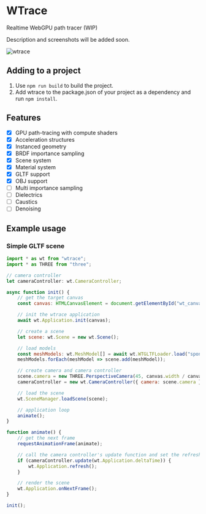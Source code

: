 # WTrace

Realtime WebGPU path tracer (WIP)

Description and screenshots will be added soon.

![wtrace](https://github.com/alpcihan/wtrace/assets/37274614/03900352-f8b5-44da-bb95-3d8ead83b607)

## Adding to a project
1) Use ```npm run build``` to build the project.
2) Add wtrace to the package.json of your project as a dependency and run ```npm install```.

## Features
- [x] GPU path-tracing with compute shaders
- [x] Acceleration structures
- [x] Instanced geometry
- [x] BRDF importance sampling
- [x] Scene system 
- [x] Material system
- [x] GLTF support
- [x] OBJ support
- [ ] Multi importance sampling
- [ ] Dielectrics
- [ ] Caustics
- [ ] Denoising

## Example usage
### Simple GLTF scene

```js
import * as wt from "wtrace";
import * as THREE from "three";

// camera controller
let cameraController: wt.CameraController;

async function init() {
    // get the target canvas
    const canvas: HTMLCanvasElement = document.getElementById("wt_canvas-webgpu") as HTMLCanvasElement;

    // init the wtrace application
    await wt.Application.init(canvas);

    // create a scene
    let scene: wt.Scene = new wt.Scene();

    // load models
    const meshModels: wt.MeshModel[] = await wt.WTGLTFLoader.load("sponza.glb");
    meshModels.forEach(meshModel => scene.add(meshModel));

    // create camera and camera controller
    scene.camera = new THREE.PerspectiveCamera(45, canvas.width / canvas.height, 0.01, 1000);
    cameraController = new wt.CameraController({ camera: scene.camera });

    // load the scene
    wt.SceneManager.loadScene(scene);

    // application loop
    animate();
} 

function animate() {
    // get the next frame
    requestAnimationFrame(animate);

    // call the camera controller's update function and set the refresh flag if a change occurs
    if (cameraController.update(wt.Application.deltaTime)) {
        wt.Application.refresh();
    }

    // render the scene
    wt.Application.onNextFrame();
}

init();
```
